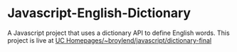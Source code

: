 # Javascript-English-Dictionary
A Javascript project that uses a dictionary API to define English words. 
This project is live at [UC Homepages/~broylend/javascript/dictionary-final](https://homepages.uc.edu/~broylend/javascript/dictionary-final/index.html)

